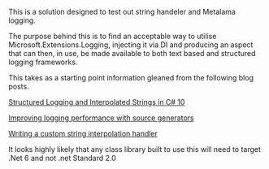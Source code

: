 This is a solution designed to test out string handeler and Metalama logging.

The purpose behind this is to find an acceptable  way to utilise Microsoft.Extensions.Logging, injecting it via DI and producing an aspect that can then, in use, be made available to both text based and structured logging frameworks.

This takes as a starting point information gleaned from the following blog posts.

[Structured Logging and Interpolated Strings in C# 10](https://habr.com/en/articles/591171/)

[Improving logging performance with source generators](https://andrewlock.net/exploring-dotnet-6-part-8-improving-logging-performance-with-source-generators/)

[Writing a custom string interpolation handler](https://learn.microsoft.com/en-us/dotnet/csharp/whats-new/tutorials/interpolated-string-handler)


It looks highly likely that any class library built to use this will need to target .Net 6 and not .net Standard 2.0
